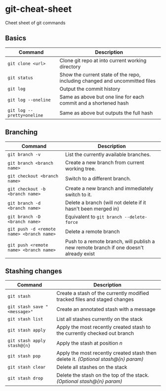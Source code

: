 # git-cheat-sheet

Cheet sheet of git commands

## Basics

Command                    | Description
-------------------------- | ---------------------------------------------------------------------------
`git clone <url>`          | Clone git repo at <url> into current working directory
`git status`               | Show the current state of the repo, including changed and uncommitted files
`git log`                  | Output the commit history
`git log --oneline`        | Same as above but one line for each commit and a shortened hash
`git log --pretty=oneline` | Same as above but outputs the full hash


## Branching

Command                                   | Description
----------------------------------------- | --------------------------------------------------------------------------------------
`git branch -v`                           | List the currently available branches.
`git branch <branch name>`                | Create a new branch from current working tree.
`git checkout <branch name>`              | Switch to a different branch.
`git checkout -b <branch name>`           | Create a new branch and immediately switch to it.
`git branch -d <branch name>`             | Delete a branch (will not delete if it hasn't been merged in)
`git branch -D <branch name>`             | Equivalent to `git branch --delete-force`
`git push -d <remote name> <branch name>` | Delete a remote branch
`git push <remote name> <branch name>`    | Push to a remote branch, will publish a new remote branch if one doesn't already exist

## Stashing changes

Command                      | Description
---------------------------- | ----------------------------------------------------------------------------------
`git stash`                  | Create a stash of the currently modified tracked files and staged changes
`git stash save "<message>"` | Create an annotated stash with a message
`git stash list`             | List all stashes currently on the stack
`git stash apply`            | Apply the most recently created stash to the currently checked out branch
`git stash apply stash@{n}`  | Apply the stash at position _n_
`git stash pop`              | Apply the most recently created stash then delete it. _(Optional stash@{n} param)_
`git stash clear`            | Delete all stashes on the stack
`git stash drop`             | Delete the stash on the top of the stack. _(Optional stash@{n} param)_
